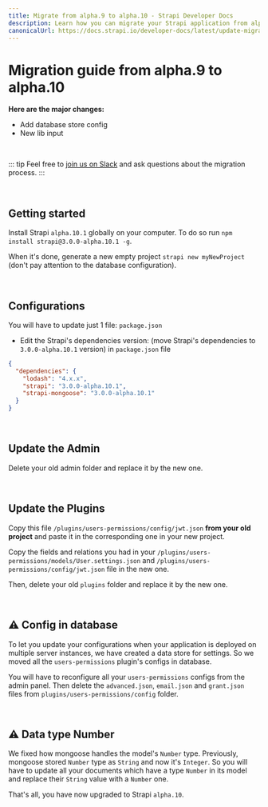 ```yaml
---
title: Migrate from alpha.9 to alpha.10 - Strapi Developer Docs
description: Learn how you can migrate your Strapi application from alpha.9 to alpha.10.
canonicalUrl: https://docs.strapi.io/developer-docs/latest/update-migration-guides/migration-guides/migration-guide-alpha.9-to-alpha.10.html
---
```


# Migration guide from alpha.9 to alpha.10

**Here are the major changes:**

- Add database store config
- New lib input

<br>

::: tip
Feel free to [join us on Slack](http://slack.strapi.io) and ask questions about the migration process.
:::

<br>

## Getting started

Install Strapi `alpha.10.1` globally on your computer. To do so run `npm install strapi@3.0.0-alpha.10.1 -g`.

When it's done, generate a new empty project `strapi new myNewProject` (don't pay attention to the database configuration).

<br>

## Configurations

You will have to update just 1 file: `package.json`

- Edit the Strapi's dependencies version: (move Strapi's dependencies to `3.0.0-alpha.10.1` version) in `package.json` file

```json
{
  "dependencies": {
    "lodash": "4.x.x",
    "strapi": "3.0.0-alpha.10.1",
    "strapi-mongoose": "3.0.0-alpha.10.1"
  }
}
```

<br>

## Update the Admin

Delete your old admin folder and replace it by the new one.

<br>

## Update the Plugins

Copy this file `/plugins/users-permissions/config/jwt.json` **from your old project** and paste it in the corresponding one in your new project.

Copy the fields and relations you had in your `/plugins/users-permissions/models/User.settings.json` and `/plugins/users-permissions/config/jwt.json` file in the new one.

Then, delete your old `plugins` folder and replace it by the new one.

<br>

## ⚠️ Config in database

To let you update your configurations when your application is deployed on multiple server instances, we have created a data store for settings. So we moved all the `users-permissions` plugin's configs in database.

You will have to reconfigure all your `users-permissions` configs from the admin panel. Then delete the `advanced.json`, `email.json` and `grant.json` files from `plugins/users-permissions/config` folder.

<br>

## ⚠️ Data type Number

We fixed how mongoose handles the model's `Number` type. Previously, mongoose stored `Number` type as `String` and now it's `Integer`. So you will have to update all your documents which have a type `Number` in its model and replace their `String` value with a `Number` one.

That's all, you have now upgraded to Strapi `alpha.10`.
